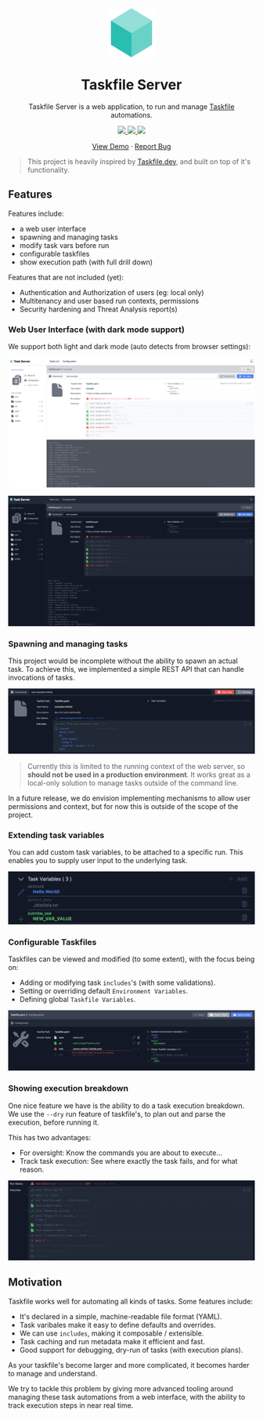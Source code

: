 <p align="center" style="padding-top:20px">
 <img width="100px" src="static/img/logo.svg" align="center" alt="GitHub Readme Stats" />
 <h1 align="center">Taskfile Server</h1>
 <p align="center">Taskfile Server is a web application, to run and manage <a href="https://taskfile.dev/">Taskfile</a> automations.</p>
</p>
  <p align="center">    
    <a href="https://www.python.org/">
      <img src="https://img.shields.io/badge/Python%20-3.10+%20-gray.svg?colorA=c9177e&colorB=FF4088&style=for-the-badge"/>
    </a>
    <a href="https://tailwindcss.com/">
      <img src="https://img.shields.io/badge/TailwindCSS%20-V3-gray.svg?colorA=0284c7&colorB=38bdf8&style=for-the-badge"/>
    </a>
    <a href="https://alpinejs.dev/">
      <img src="https://img.shields.io/badge/Alpine.js%20-V3-gray.svg?colorA=68a5af&colorB=77c1d2&style=for-the-badge"/>
    </a>
  </p>

  <p align="center">
    <a href="https://shiny-goggles-6xgx47v769f4974-9999.app.github.dev/taskserver">View Demo</a>
    ·
    <a href="https://github.com/planet-lodder/taskserver.py/issues">Report Bug</a>
  </p>
</p>

> This project is heavily inspired by [Taskfile.dev](https://taskfile.dev/), and built on top of it's functionality.

## Features

Features include:

- a web user interface
- spawning and managing tasks
- modify task vars before run
- configurable taskfiles
- show execution path (with full drill down)

Features that are not included (yet):

- Authentication and Authorization of users (eg: local only)
- Multitenancy and user based run contexts, permissions
- Security hardening and Threat Analysis report(s)

### Web User Interface (with dark mode support)

We support both light and dark mode (auto detects from browser settings):

![Light Mode](./static/img/sample-light.png)

![Dark Mode](./static/img/sample-dark.png)

### Spawning and managing tasks

This project would be incomplete without the ability to spawn an actual task. To achieve this, we implemented a simple REST API that can handle invocations of tasks.

![Run Task](./static/img/task-run.png)

> Currently this is limited to the running context of the web server, so **should not be used in a production environment**. It works great as a local-only solution to manage tasks outside of the command line.

In a future release, we do envision implementing mechanisms to allow user permissions and context, but for now this is outside of the scope of the project.

### Extending task variables

You can add custom task variables, to be attached to a specific run. This enables you to supply user input to the underlying task.

![Taskfile Variables](./static/img/task-vars.png)

### Configurable Taskfiles

Taskfiles can be viewed and modified (to some extent), with the focus being on:

- Adding or modifying task `includes`'s (with some validations).
- Setting or overriding default `Environment Variables`.
- Defining global `Taskfile Variables`.

![Taskfile Config](./static/img/taskfile-config.png)

### Showing execution breakdown

One nice feature we have is the ability to do a task execution breakdown. We use the `--dry` run feature of taskfile's, to plan out and parse the execution, before running it.

This has two advantages:

- For oversight: Know the commands you are about to execute...
- Track task execution: See where exactly the task fails, and for what reason.

![Taskfile Config](./static/img/breakdown.png)

## Motivation

Taskfile works well for automating all kinds of tasks. Some features include:

- It's declared in a simple, machine-readable file format (YAML).
- Task varibales make it easy to define defaults and overrides.
- We can use `includes`, making it composable / extensible.
- Task caching and run metadata make it efficient and fast.
- Good support for debugging, dry-run of tasks (with execution plans).

As your taskfile's become larger and more complicated, it becomes harder to manage and understand.

We try to tackle this problem by giving more advanced tooling around managing these task automations from a web interface, with the ability to track execution steps in near real time.
